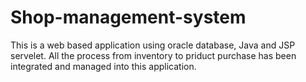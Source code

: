 # Shop-management-system
This is a web based application using oracle database, Java and JSP servelet.
All the process from inventory to priduct purchase has been integrated and managed into this application.
